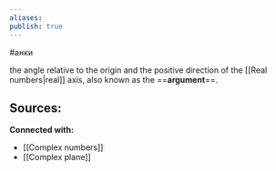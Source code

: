 ```yaml
---
aliases:
publish: true
---
```

#анки

the angle relative to the origin and the positive direction of the [[Real numbers|real]] axis, also known as the ==**argument**==.











**Sources:**
- 


**Connected with:**
- [[Complex numbers]]
- [[Complex plane]]

